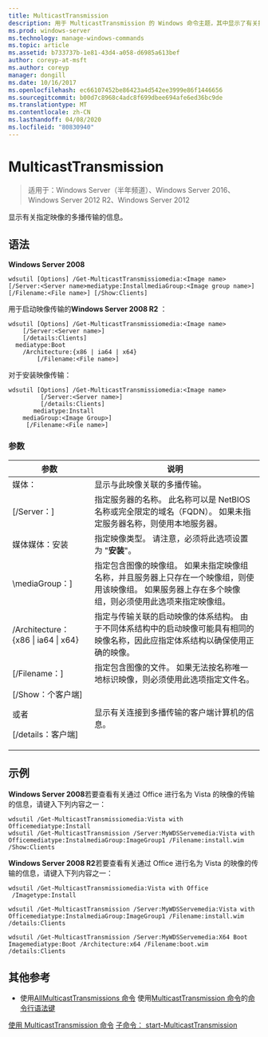 ```yaml
---
title: MulticastTransmission
description: 用于 MulticastTransmission 的 Windows 命令主题，其中显示了有关指定映像的多播传输的信息。
ms.prod: windows-server
ms.technology: manage-windows-commands
ms.topic: article
ms.assetid: b733737b-1e81-43d4-a058-d6985a613bef
author: coreyp-at-msft
ms.author: coreyp
manager: dongill
ms.date: 10/16/2017
ms.openlocfilehash: ec66107452be86423a4d542ee3999e86f1446656
ms.sourcegitcommit: b00d7c8968c4adc8f699dbee694afe6ed36bc9de
ms.translationtype: MT
ms.contentlocale: zh-CN
ms.lasthandoff: 04/08/2020
ms.locfileid: "80830940"
---
```

# <a name="get-multicasttransmission"></a>MulticastTransmission

>适用于：Windows Server（半年频道）、Windows Server 2016、Windows Server 2012 R2、Windows Server 2012

显示有关指定映像的多播传输的信息。

## <a name="syntax"></a>语法
**Windows Server 2008**
```
wdsutil [Options] /Get-MulticastTransmissiomedia:<Image name> [/Server:<Server name>mediatype:InstallmediaGroup:<Image group name>] 
[/Filename:<File name>] [/Show:Clients]
```
用于启动映像传输的**Windows Server 2008 R2** ：
```
wdsutil [Options] /Get-MulticastTransmissiomedia:<Image name>
    [/Server:<Server name>]
    [/details:Clients]
  mediatype:Boot
    /Architecture:{x86 | ia64 | x64}
        [/Filename:<File name>]
```
对于安装映像传输：
```
wdsutil [Options] /Get-MulticastTransmissiomedia:<Image name>
         [/Server:<Server name>]
         [/details:Clients]
       mediatype:Install
    mediaGroup:<Image Group>]
     [/Filename:<File name>]
```
### <a name="parameters"></a>参数
|参数|说明|
|-------|--------|
媒体：<Image name>|显示与此映像关联的多播传输。|
|[/Server：<Server name>]|指定服务器的名称。 此名称可以是 NetBIOS 名称或完全限定的域名（FQDN）。 如果未指定服务器名称，则使用本地服务器。|
媒体媒体：安装|指定映像类型。 请注意，必须将此选项设置为 "**安装**"。|
|\mediaGroup：<Image group name>]|指定包含图像的映像组。 如果未指定映像组名称，并且服务器上只存在一个映像组，则使用该映像组。 如果服务器上存在多个映像组，则必须使用此选项来指定映像组。|
|/Architecture： {x86 &#124; ia64 &#124; x64}|指定与传输关联的启动映像的体系结构。 由于不同体系结构中的启动映像可能具有相同的映像名称，因此应指定体系结构以确保使用正确的映像。|
|[/Filename：<File name>]|指定包含图像的文件。 如果无法按名称唯一地标识映像，则必须使用此选项指定文件名。|
|[/Show：个客户端]<p>或者<p>[/details：客户端]|显示有关连接到多播传输的客户端计算机的信息。|
## <a name="examples"></a><a name=BKMK_examples></a>示例
**Windows Server 2008**若要查看有关通过 Office 进行名为 Vista 的映像的传输的信息，请键入下列内容之一：
```
wdsutil /Get-MulticastTransmissiomedia:Vista with Officemediatype:Install
wdsutil /Get-MulticastTransmission /Server:MyWDSServemedia:Vista with Officemediatype:InstalmediaGroup:ImageGroup1 /Filename:install.wim /Show:Clients
```
**Windows Server 2008 R2**若要查看有关通过 Office 进行名为 Vista 的映像的传输的信息，请键入下列内容之一：
```
wdsutil /Get-MulticastTransmissiomedia:Vista with Office
 /Imagetype:Install
```
```
wdsutil /Get-MulticastTransmission /Server:MyWDSServemedia:Vista with Officemediatype:InstalmediaGroup:ImageGroup1 /Filename:install.wim /details:Clients
```
```
wdsutil /Get-MulticastTransmission /Server:MyWDSServemedia:X64 Boot Imagemediatype:Boot /Architecture:x64 /Filename:boot.wim /details:Clients
```
## <a name="additional-references"></a>其他参考
- 使用[AllMulticastTransmissions 命令](using-the-get-allmulticasttransmissions-command.md)
使用[MulticastTransmission 命令](using-the-new-multicasttransmission-command.md)的[命令行语法键](command-line-syntax-key.md)

[使用 MulticastTransmission 命令](using-the-remove-multicasttransmission-command.md)
[子命令： start-MulticastTransmission](subcommand-start-multicasttransmission.md)
